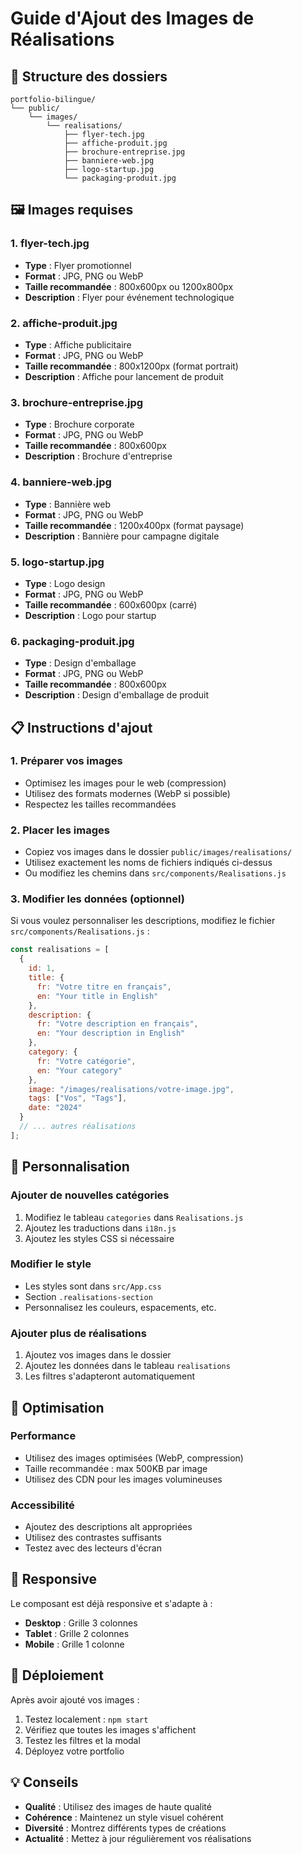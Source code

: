 # Guide d'Ajout des Images de Réalisations

## 📁 Structure des dossiers

```
portfolio-bilingue/
└── public/
    └── images/
        └── realisations/
            ├── flyer-tech.jpg
            ├── affiche-produit.jpg
            ├── brochure-entreprise.jpg
            ├── banniere-web.jpg
            ├── logo-startup.jpg
            └── packaging-produit.jpg
```

## 🖼️ Images requises

### 1. **flyer-tech.jpg**
- **Type** : Flyer promotionnel
- **Format** : JPG, PNG ou WebP
- **Taille recommandée** : 800x600px ou 1200x800px
- **Description** : Flyer pour événement technologique

### 2. **affiche-produit.jpg**
- **Type** : Affiche publicitaire
- **Format** : JPG, PNG ou WebP
- **Taille recommandée** : 800x1200px (format portrait)
- **Description** : Affiche pour lancement de produit

### 3. **brochure-entreprise.jpg**
- **Type** : Brochure corporate
- **Format** : JPG, PNG ou WebP
- **Taille recommandée** : 800x600px
- **Description** : Brochure d'entreprise

### 4. **banniere-web.jpg**
- **Type** : Bannière web
- **Format** : JPG, PNG ou WebP
- **Taille recommandée** : 1200x400px (format paysage)
- **Description** : Bannière pour campagne digitale

### 5. **logo-startup.jpg**
- **Type** : Logo design
- **Format** : JPG, PNG ou WebP
- **Taille recommandée** : 600x600px (carré)
- **Description** : Logo pour startup

### 6. **packaging-produit.jpg**
- **Type** : Design d'emballage
- **Format** : JPG, PNG ou WebP
- **Taille recommandée** : 800x600px
- **Description** : Design d'emballage de produit

## 📋 Instructions d'ajout

### 1. **Préparer vos images**
- Optimisez les images pour le web (compression)
- Utilisez des formats modernes (WebP si possible)
- Respectez les tailles recommandées

### 2. **Placer les images**
- Copiez vos images dans le dossier `public/images/realisations/`
- Utilisez exactement les noms de fichiers indiqués ci-dessus
- Ou modifiez les chemins dans `src/components/Realisations.js`

### 3. **Modifier les données (optionnel)**
Si vous voulez personnaliser les descriptions, modifiez le fichier `src/components/Realisations.js` :

```javascript
const realisations = [
  {
    id: 1,
    title: {
      fr: "Votre titre en français",
      en: "Your title in English"
    },
    description: {
      fr: "Votre description en français",
      en: "Your description in English"
    },
    category: {
      fr: "Votre catégorie",
      en: "Your category"
    },
    image: "/images/realisations/votre-image.jpg",
    tags: ["Vos", "Tags"],
    date: "2024"
  }
  // ... autres réalisations
];
```

## 🎨 Personnalisation

### **Ajouter de nouvelles catégories**
1. Modifiez le tableau `categories` dans `Realisations.js`
2. Ajoutez les traductions dans `i18n.js`
3. Ajoutez les styles CSS si nécessaire

### **Modifier le style**
- Les styles sont dans `src/App.css`
- Section `.realisations-section`
- Personnalisez les couleurs, espacements, etc.

### **Ajouter plus de réalisations**
1. Ajoutez vos images dans le dossier
2. Ajoutez les données dans le tableau `realisations`
3. Les filtres s'adapteront automatiquement

## 🔧 Optimisation

### **Performance**
- Utilisez des images optimisées (WebP, compression)
- Taille recommandée : max 500KB par image
- Utilisez des CDN pour les images volumineuses

### **Accessibilité**
- Ajoutez des descriptions alt appropriées
- Utilisez des contrastes suffisants
- Testez avec des lecteurs d'écran

## 📱 Responsive

Le composant est déjà responsive et s'adapte à :
- **Desktop** : Grille 3 colonnes
- **Tablet** : Grille 2 colonnes
- **Mobile** : Grille 1 colonne

## 🚀 Déploiement

Après avoir ajouté vos images :
1. Testez localement : `npm start`
2. Vérifiez que toutes les images s'affichent
3. Testez les filtres et la modal
4. Déployez votre portfolio

## 💡 Conseils

- **Qualité** : Utilisez des images de haute qualité
- **Cohérence** : Maintenez un style visuel cohérent
- **Diversité** : Montrez différents types de créations
- **Actualité** : Mettez à jour régulièrement vos réalisations 